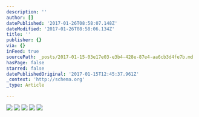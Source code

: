 ```yaml
---
description: ''
author: []
datePublished: '2017-01-26T08:58:07.148Z'
dateModified: '2017-01-26T08:58:06.134Z'
title: ''
publisher: {}
via: {}
inFeed: true
sourcePath: _posts/2017-01-15-03e17e03-e3b4-428e-87e4-aa6cb3d4fe7b.md
hasPage: false
starred: false
datePublishedOriginal: '2017-01-15T12:45:37.961Z'
_context: 'http://schema.org'
_type: Article

---
```

![](https://the-grid-user-content.s3-us-west-2.amazonaws.com/20279a23-6f2b-4a9a-b7f3-8bd63d9bc9ae.jpg)
![](https://the-grid-user-content.s3-us-west-2.amazonaws.com/3b657d13-9ad0-48a1-a236-3777bd3db06a.jpg)
![](https://the-grid-user-content.s3-us-west-2.amazonaws.com/824af033-4966-4eb5-a9b3-6449df033f51.jpg)
![](https://the-grid-user-content.s3-us-west-2.amazonaws.com/3622e688-8076-4547-919e-45e7420fcd2e.jpg)
![](https://the-grid-user-content.s3-us-west-2.amazonaws.com/2e14dba9-7d65-40dc-96ce-1735cccaf567.jpg)